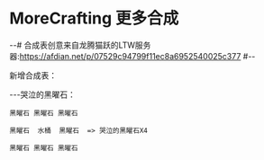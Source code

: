 # MoreCrafting 更多合成

--# 合成表创意来自龙腾猫跃的LTW服务器:https://afdian.net/p/07529c94799f11ec8a6952540025c377 #--

新增合成表：

---哭泣的黑曜石：
  
    黑曜石 黑曜石 黑曜石
    
    黑曜石  水桶  黑曜石  => 哭泣的黑曜石X4
    
    黑曜石 黑曜石 黑曜石
